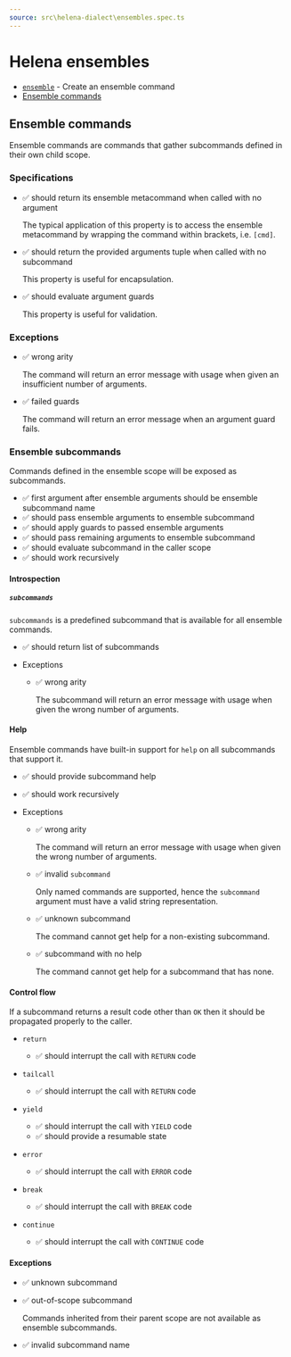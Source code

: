 ```yaml
---
source: src\helena-dialect\ensembles.spec.ts
---
```

# Helena ensembles

- [`ensemble`](../../pages/helena-dialect/commands/ensemble.md) - Create an ensemble command
- [Ensemble commands](#ensemble-commands)


## <a id="ensemble-commands"></a>Ensemble commands

Ensemble commands are commands that gather subcommands defined in their
own child scope.


### <a id="ensemble-commands-specifications"></a>Specifications

- ✅ should return its ensemble metacommand when called with no argument

  The typical application of this property is to access the ensemble
  metacommand by wrapping the command within brackets, i.e. `[cmd]`.

- ✅ should return the provided arguments tuple when called with no subcommand

  This property is useful for encapsulation.

- ✅ should evaluate argument guards

  This property is useful for validation.


### <a id="ensemble-commands-exceptions"></a>Exceptions

- ✅ wrong arity

  The command will return an error message with usage when given an
  insufficient number of arguments.

- ✅ failed guards

  The command will return an error message when an argument guard
  fails.


### <a id="ensemble-commands-ensemble-subcommands"></a>Ensemble subcommands

Commands defined in the ensemble scope will be exposed as
subcommands.

- ✅ first argument after ensemble arguments should be ensemble subcommand name
- ✅ should pass ensemble arguments to ensemble subcommand
- ✅ should apply guards to passed ensemble arguments
- ✅ should pass remaining arguments to ensemble subcommand
- ✅ should evaluate subcommand in the caller scope
- ✅ should work recursively

#### <a id="ensemble-commands-ensemble-subcommands-introspection"></a>Introspection


##### <a id="ensemble-commands-ensemble-subcommands-introspection-subcommands"></a>`subcommands`

`subcommands` is a predefined subcommand that is available for
all ensemble commands.

- ✅ should return list of subcommands

- Exceptions

  - ✅ wrong arity

    The subcommand will return an error message with usage when
    given the wrong number of arguments.


#### <a id="ensemble-commands-ensemble-subcommands-help"></a>Help

Ensemble commands have built-in support for `help` on all
subcommands that support it.

- ✅ should provide subcommand help
- ✅ should work recursively

- Exceptions

  - ✅ wrong arity

    The command will return an error message with usage when given
    the wrong number of arguments.

  - ✅ invalid `subcommand`

    Only named commands are supported, hence the `subcommand`
    argument must have a valid string representation.

  - ✅ unknown subcommand

    The command cannot get help for a non-existing subcommand.

  - ✅ subcommand with no help

    The command cannot get help for a subcommand that has none.


#### <a id="ensemble-commands-ensemble-subcommands-control-flow"></a>Control flow

If a subcommand returns a result code other than `OK` then it
should be propagated properly to the caller.


- `return`

  - ✅ should interrupt the call with `RETURN` code

- `tailcall`

  - ✅ should interrupt the call with `RETURN` code

- `yield`

  - ✅ should interrupt the call with `YIELD` code
  - ✅ should provide a resumable state

- `error`

  - ✅ should interrupt the call with `ERROR` code

- `break`

  - ✅ should interrupt the call with `BREAK` code

- `continue`

  - ✅ should interrupt the call with `CONTINUE` code

#### <a id="ensemble-commands-ensemble-subcommands-exceptions"></a>Exceptions

- ✅ unknown subcommand
- ✅ out-of-scope subcommand

  Commands inherited from their parent scope are not available as
  ensemble subcommands.

- ✅ invalid subcommand name

